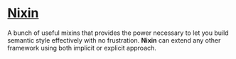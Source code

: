 # [Nixin](http://nixin.io/)

A bunch of useful mixins that provides the power necessary
to let you build semantic style effectively with no frustration.
**Nixin** can extend any other framework using both implicit or explicit
approach.
